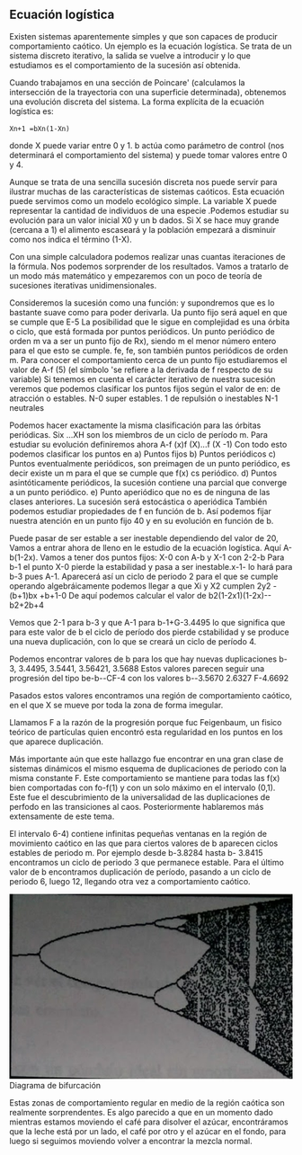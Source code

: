 ## Ecuación logística
Existen sistemas aparentemente simples y que son capaces de producir comportamiento caótico. Un ejemplo es la ecuación logística. Se trata de un sistema discreto iterativo, la salida se vuelve a introducir y lo que estudiamos es el comportamiento de la sucesión así obtenida. 

Cuando trabajamos en una sección de Poincare' (calculamos la intersección de la trayectoria con una superficie determinada), obtenemos una evolución discreta del sistema. La forma explícita de la ecuación logística es:

	Xn+1 =bXn(1-Xn)

donde X puede variar entre 0 y 1. b actúa como parámetro de control (nos determinará el comportamiento del sistema) y puede tomar valores entre 0 y 4.

Aunque se trata de una sencilla sucesión discreta nos puede servir para ilustrar muchas de las características de sistemas caóticos. Esta ecuación puede servimos como un modelo ecológico simple. La variable X puede representar la cantidad de individuos de una especie .Podemos estudiar su evolución para un valor inicial X0 y un b dados. Si X se hace muy grande (cercana a 1) el alimento escaseará y la población empezará a disminuir como nos indica el término (1-X).

Con una simple calculadora podemos realizar unas cuantas iteraciones de la fórmula. Nos podemos sorprender de los resultados. Vamos a tratarlo de un modo más matemático y empezaremos con un poco de teoría de sucesiones iterativas unidimensionales.

Consideremos la sucesión como una función:
y supondremos que es lo bastante suave como para poder derivarla.
Ua punto fijo será aquel en que se cumple que E-5 La posibilidad que le sigue en complejidad es una órbita o ciclo, que está formada por puntos periódicos. Un punto periódico de orden m va a ser un punto fijo de Rx), siendo m el menor número entero para el que esto se cumple. fe, fe, son también puntos periódicos de orden m.
Para conocer el comportamiento cerca de un punto fijo estudiaremos el valor de A-f (5) (el símbolo 'se refiere a la derivada de f respecto de su variable)
Si tenemos en cuenta el carácter iterativo de nuestra sucesión veremos que podemos clasificar los puntos fijos según el valor de en:
de atracción o estables.
N-0 super estables.
1 de repulsión o inestables
N-1 neutrales

Podemos hacer exactamente la misma clasificación para las órbitas periódicas. Six ...XH son los miembros de un ciclo de período m. Para estudiar su evolución definiremos ahora A-f (x)f (X)...f (X -1)
Con todo esto podemos clasificar los puntos en
a) Puntos fijos
b) Puntos periódicos
c) Puntos eventualmente periódicos, son preimagen de un punto periódico,
es decir existe un m para el que se cumple que f(x) cs periódico.
d) Puntos asintóticamente periódicos, la sucesión contiene una parcial que converge a un punto periódico.
e) Punto aperiódico que no es de ninguna de las clases anteriores. La sucesión será estocástica o aperiódica
También podemos estudiar propiedades de f en función de b. Así podemos fijar nuestra atención en un punto fijo 40 y en su evolución en función de b.

Puede pasar de ser estable a ser inestable dependiendo del valor de 20, 
Vamos a entrar ahora de lleno en le estudio de la ecuación logística. Aquí
A-b(1-2x). 
Vamos a tener dos puntos fijos:
X-0 con A-b
y
X-1
con 2-2-b
Para b-1 el punto X-0 pierde la estabilidad y pasa a ser inestable.x-1- lo hará para b-3 pues A-1. Aparecerá así un ciclo de periodo 2 para el que se cumple operando algebráicamente podemos llegar a que Xi y X2 cumplen
2y2
-(b+1)bx +b+1-0
De aquí podemos calcular el valor de 
b2(1-2x1)(1-2x)--b2+2b+4

Vemos que 2-1 para b-3 y que A-1 para b-1+G-3.4495 lo que significa que para este valor de b el ciclo de período dos pierde cstabilidad y se produce una nueva duplicación, con lo que se creará un ciclo de período 4.

Podemos encontrar valores de b para los que hay nuevas duplicaciones b-3,
3.4495, 3.5441, 3.56421, 3.5688
Estos valores parecen seguir una progresión del tipo
be-b--CF-4
con los valores b--3.5670 2.6327 F-4.6692

Pasados estos valores encontramos una región de comportamiento caótico, en el que X se mueve por toda la zona de forma imegular.

Llamamos F a la razón de la progresión porque fuc Feigenbaum, un fisico teórico de partículas quien encontró esta regularidad en los puntos en los que aparece duplicación.

Más importante aún que este hallazgo fue encontrar en una gran clase de sistemas dinámicos el mismo esquema de duplicaciones de periodo con la misma constante F. Este comportamiento se mantiene para todas las f(x) bien comportadas con fo-f(1) y con un solo máximo en el intervalo (0,1). Este fue el descubrimiento de la universalidad de las duplicaciones de perfodo en las transiciones al caos. Posteriormente hablaremos más extensamente de este tema.

El intervalo 6-4) contiene infinitas pequeñas ventanas en la región de movimiento caótico en las que para ciertos valores de b aparecen ciclos estables de periodo m. Por ejemplo desde b-3.8284 hasta b- 3.8415 encontramos un ciclo de periodo 3 que permanece estable. Para el último valor de b encontramos duplicación de período, pasando a un ciclo de periodo 6, luego 12, llegando otra vez a comportamiento caótico.

![Diagrama de bifurcación](diagrama_bifurcacion.jpg)
Diagrama de bifurcación

Estas zonas de comportamiento regular
en medio de la región caótica son
realmente sorprendentes. Es algo parecido a que en un momento dado mientras
estamos moviendo el café para disolver el azúcar, encontráramos que la leche está
por un lado, el café por otro y el azúcar en el fondo, para luego si seguimos
moviendo volver a encontrar la mezcla normal.